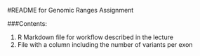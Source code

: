#README for Genomic Ranges Assignment

###Contents:
1. R Markdown file for workflow described in the lecture
2. File with a column including the number of variants per exon